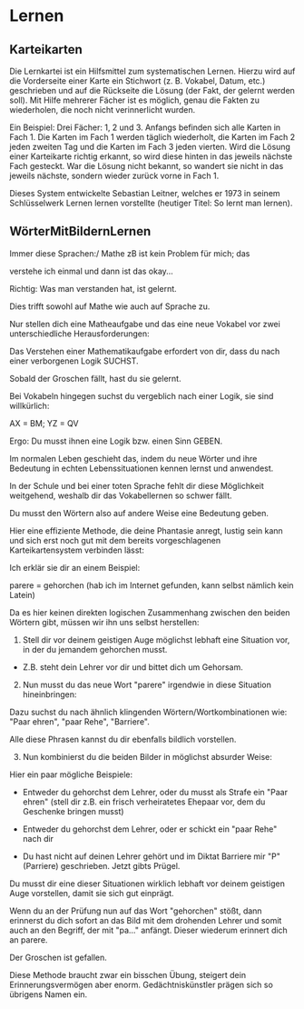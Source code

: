 # Lernen

## Karteikarten

Die Lernkartei ist ein Hilfsmittel zum systematischen Lernen. Hierzu wird auf die Vorderseite einer Karte ein Stichwort (z. B. Vokabel, Datum, etc.) geschrieben und auf die Rückseite die Lösung (der Fakt, der gelernt werden soll). Mit Hilfe mehrerer Fächer ist es möglich, genau die Fakten zu wiederholen, die noch nicht verinnerlicht wurden.

Ein Beispiel: Drei Fächer: 1, 2 und 3. Anfangs befinden sich alle Karten in Fach 1. Die Karten im Fach 1 werden täglich wiederholt, die Karten im Fach 2 jeden zweiten Tag und die Karten im Fach 3 jeden vierten. Wird die Lösung einer Karteikarte richtig erkannt, so wird diese hinten in das jeweils nächste Fach gesteckt. War die Lösung nicht bekannt, so wandert sie nicht in das jeweils nächste, sondern wieder zurück vorne in Fach 1.

Dieses System entwickelte Sebastian Leitner, welches er 1973 in seinem Schlüsselwerk Lernen lernen vorstellte (heutiger Titel: So lernt man lernen).

## WörterMitBildernLernen

Immer diese Sprachen:/ Mathe zB ist kein Problem für mich; das

verstehe ich einmal und dann ist das okay...

Richtig: Was man verstanden hat, ist gelernt.

Dies trifft sowohl auf Mathe wie auch auf Sprache zu.

Nur stellen dich eine Matheaufgabe und das eine neue Vokabel vor zwei unterschiedliche Herausforderungen:

Das Verstehen einer Mathematikaufgabe erfordert von dir, dass du nach einer verborgenen Logik SUCHST.

Sobald der Groschen fällt, hast du sie gelernt.

Bei Vokabeln hingegen suchst du vergeblich nach einer Logik, sie sind willkürlich:

AX = BM; YZ = QV

Ergo: Du musst ihnen eine Logik bzw. einen Sinn GEBEN.

Im normalen Leben geschieht das, indem du neue Wörter und ihre Bedeutung in echten Lebenssituationen kennen lernst und anwendest.

In der Schule und bei einer toten Sprache fehlt dir diese Möglichkeit weitgehend, weshalb dir das Vokabellernen so schwer fällt.

Du musst den Wörtern also auf andere Weise eine Bedeutung geben.

Hier eine effiziente Methode, die deine Phantasie anregt, lustig sein kann und sich erst noch gut mit dem bereits vorgeschlagenen Karteikartensystem verbinden lässt:

Ich erklär sie dir an einem Beispiel:

parere = gehorchen (hab ich im Internet gefunden, kann selbst nämlich kein Latein)

Da es hier keinen direkten logischen Zusammenhang zwischen den beiden Wörtern gibt, müssen wir ihn uns selbst herstellen:

1. Stell dir vor deinem geistigen Auge möglichst lebhaft eine Situation vor, in der du jemandem gehorchen musst.
- Z.B. steht dein Lehrer vor dir und bittet dich um Gehorsam.
2. Nun musst du das neue Wort "parere" irgendwie in diese Situation hineinbringen:

Dazu suchst du nach ähnlich klingenden Wörtern/Wortkombinationen wie: "Paar ehren", "paar Rehe", "Barriere".

Alle diese Phrasen kannst du dir ebenfalls bildlich vorstellen.

3. Nun kombinierst du die beiden Bilder in möglichst absurder Weise:

Hier ein paar mögliche Beispiele:

- Entweder du gehorchst dem Lehrer, oder du musst als Strafe ein "Paar ehren" (stell dir z.B. ein frisch verheiratetes Ehepaar vor, dem du Geschenke bringen musst)

- Entweder du gehorchst dem Lehrer, oder er schickt ein "paar Rehe" nach dir

- Du hast nicht auf deinen Lehrer gehört und im Diktat Barriere mir "P" (Parriere) geschrieben. Jetzt gibts Prügel.

Du musst dir eine dieser Situationen wirklich lebhaft vor deinem geistigen Auge vorstellen, damit sie sich gut einprägt.

Wenn du an der Prüfung nun auf das Wort "gehorchen" stößt, dann erinnerst du dich sofort an das Bild mit dem drohenden Lehrer und somit auch an den Begriff, der mit "pa..." anfängt. Dieser wiederum erinnert dich an parere.

Der Groschen ist gefallen.

Diese Methode braucht zwar ein bisschen Übung, steigert dein Erinnerungsvermögen aber enorm. Gedächtniskünstler prägen sich so übrigens Namen ein.


